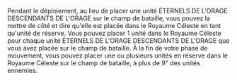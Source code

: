 Pendant le déploiement, au lieu de placer une unité ÉTERNELS DE L'ORAGE DESCENDANTS DE L'ORAGE sur le champ de bataille, vous pouvez la mettre de côté et dire qu'elle est placée dans le Royaume Céleste en tant qu'unité de réserve. Vous pouvez placer 1 unité dans le Royaume Céleste pour chaque unité ÉTERNELS DE L'ORAGE DESCENDANTS DE L'ORAGE que vous avez placée sur le champ de bataille. À la fin de votre phase de mouvement, vous pouvez placer une ou plusieurs unités en réserve dans le Royaume Céleste sur le champ de bataille, à plus de 9" des unités ennemies.